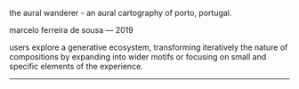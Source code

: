 the aural wanderer - an aural cartography of porto, portugal.

marcelo ferreira de sousa — 2019


users explore a generative ecosystem, transforming iteratively the nature of compositions by expanding into wider motifs or focusing on small and specific elements of the experience.


__________________________________
